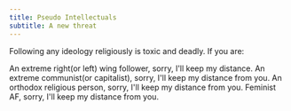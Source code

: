 ```yaml
---
title: Pseudo Intellectuals
subtitle: A new threat
---
```


Following any ideology religiously is toxic and deadly.
If you are:

An extreme right(or left) wing follower, sorry, I'll keep my distance.
An extreme communist(or capitalist), sorry, I'll keep my distance from you.
An orthodox religious person, sorry, I'll keep my distance from you.
Feminist AF, sorry, I'll keep my distance from you.